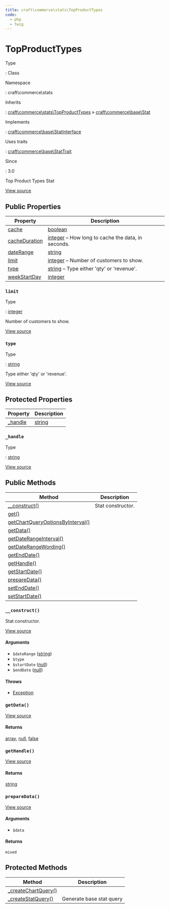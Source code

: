 ```yaml
---
title: craft\commerce\stats\TopProductTypes
code:
  - php
  - twig
---
```


# TopProductTypes

Type

:   Class

Namespace

:   craft\commerce\stats

Inherits

:   [craft\commerce\stats\TopProductTypes](craft-commerce-stats-topproducttypes.md) &raquo;
[craft\commerce\base\Stat](craft-commerce-base-stat.md)

Implements

:   [craft\commerce\base\StatInterface](craft-commerce-base-statinterface.md)

Uses traits

:   [craft\commerce\base\StatTrait](craft-commerce-base-stattrait.md)

Since

:   3.0



Top Product Types Stat





[View source](https://github.com/craftcms/commerce/blob/master/src/stats/TopProductTypes.php)


## Public Properties

| Property                                                                                                   | Description
| ---------------------------------------------------------------------------------------------------------- | ------------------------------------------------------------------------------------------
| [cache](craft-commerce-base-stattrait.md#cache "Defined by craft\commerce\base\StatTrait")                 | [boolean](http://php.net/language.types.boolean)
| [cacheDuration](craft-commerce-base-stattrait.md#cacheduration "Defined by craft\commerce\base\StatTrait") | [integer](http://php.net/language.types.integer) – How long to cache the data, in seconds.
| [dateRange](craft-commerce-base-stattrait.md#daterange "Defined by craft\commerce\base\StatTrait")         | [string](http://php.net/language.types.string)
| [limit](craft-commerce-stats-topproducttypes.md#limit)                                                     | [integer](http://php.net/language.types.integer) – Number of customers to show.
| [type](craft-commerce-stats-topproducttypes.md#type)                                                       | [string](http://php.net/language.types.string) – Type either 'qty' or 'revenue'.
| [weekStartDay](craft-commerce-base-stattrait.md#weekstartday "Defined by craft\commerce\base\StatTrait")   | [integer](http://php.net/language.types.integer)

### `limit`



Type

:   [integer](http://php.net/language.types.integer)



Number of customers to show.



[View source](https://github.com/craftcms/commerce/blob/master/src/stats/TopProductTypes.php#L37)



### `type`



Type

:   [string](http://php.net/language.types.string)



Type either 'qty' or 'revenue'.



[View source](https://github.com/craftcms/commerce/blob/master/src/stats/TopProductTypes.php#L32)





## Protected Properties

| Property                                                  | Description
| --------------------------------------------------------- | ----------------------------------------------
| [_handle](craft-commerce-stats-topproducttypes.md#handle) | [string](http://php.net/language.types.string)

### `_handle`



Type

:   [string](http://php.net/language.types.string)











[View source](https://github.com/craftcms/commerce/blob/master/src/stats/TopProductTypes.php#L27)





## Public Methods

| Method                                                                                                                                      | Description
| ------------------------------------------------------------------------------------------------------------------------------------------- | -----------------
| [__construct()](craft-commerce-stats-topproducttypes.md#method-construct)                                                                   | Stat constructor.
| [get()](craft-commerce-base-stat.md#method-get "Defined by craft\commerce\base\Stat")                                                       |
| [getChartQueryOptionsByInterval()](craft-commerce-base-stat.md#method-getchartqueryoptionsbyinterval "Defined by craft\commerce\base\Stat") |
| [getData()](craft-commerce-stats-topproducttypes.md#method-getdata)                                                                         |
| [getDateRangeInterval()](craft-commerce-base-stat.md#method-getdaterangeinterval "Defined by craft\commerce\base\Stat")                     |
| [getDateRangeWording()](craft-commerce-base-stat.md#method-getdaterangewording "Defined by craft\commerce\base\Stat")                       |
| [getEndDate()](craft-commerce-base-stat.md#method-getenddate "Defined by craft\commerce\base\Stat")                                         |
| [getHandle()](craft-commerce-stats-topproducttypes.md#method-gethandle)                                                                     |
| [getStartDate()](craft-commerce-base-stat.md#method-getstartdate "Defined by craft\commerce\base\Stat")                                     |
| [prepareData()](craft-commerce-stats-topproducttypes.md#method-preparedata)                                                                 |
| [setEndDate()](craft-commerce-base-stat.md#method-setenddate "Defined by craft\commerce\base\Stat")                                         |
| [setStartDate()](craft-commerce-base-stat.md#method-setstartdate "Defined by craft\commerce\base\Stat")                                     |

### `__construct()`





Stat constructor.








[View source](https://github.com/craftcms/commerce/blob/master/src/stats/TopProductTypes.php#L42-L49)


#### Arguments

- `$dateRange` ([string](http://php.net/language.types.string))
- `$type`
- `$startDate` ([null](http://php.net/language.types.null))
- `$endDate` ([null](http://php.net/language.types.null))


#### Throws

- [Exception](http://php.net/class.exception)


### `getData()`














[View source](https://github.com/craftcms/commerce/blob/master/src/stats/TopProductTypes.php#L53-L78)



#### Returns

[array](http://php.net/language.types.array), [null](http://php.net/language.types.null), [false](http://php.net/language.types.boolean)



### `getHandle()`














[View source](https://github.com/craftcms/commerce/blob/master/src/stats/TopProductTypes.php#L83-L86)



#### Returns

[string](http://php.net/language.types.string)



### `prepareData()`














[View source](https://github.com/craftcms/commerce/blob/master/src/stats/TopProductTypes.php#L91-L100)


#### Arguments

- `$data`

#### Returns

`mixed`





## Protected Methods

| Method                                                                                                           | Description
| ---------------------------------------------------------------------------------------------------------------- | ------------------------
| [_createChartQuery()](craft-commerce-base-stat.md#method-createchartquery "Defined by craft\commerce\base\Stat") |
| [_createStatQuery()](craft-commerce-base-stat.md#method-createstatquery "Defined by craft\commerce\base\Stat")   | Generate base stat query






